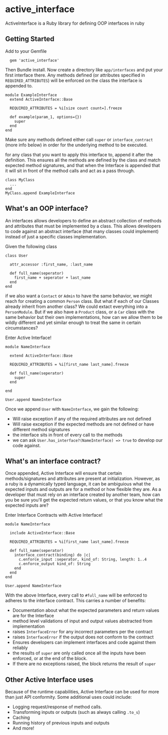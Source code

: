 # active_interface

ActiveInterface is a Ruby library for defining OOP interfaces in ruby 

## Getting Started

Add to your Gemfile

```
  gem 'active_interface'
```

Then Bundle install. Now create a directory like `app/interfaces` and put your first interface there. Any methods defined (or attributes specified in `REQUIRED_ATTRIBUTES`) will be enforced on the class the interface is appended to. 

```
module ExampleInterface  
  extend ActiveInterface::Base
  
  REQUIRED_ATTRIBUTES = %i[size count count=].freeze

  def example(param_1, options={})
    super
  end
end
```

Make sure any methods defined either call `super` or  `interface_contract` (more info below) in order for the underlying method to be executed.

for any class that you want to apply this interface to, append it after the definition. This ensures all the methods are defined by the class and match expected method signatures, and that when the Interface is appended that it will sit in front of the method calls and act as a pass through.   

```
class MyClass
  ...
end
MyClass.append ExampleInterface
```

## What's an OOP interface?

An interfaces allows developers to define an abstract collection of methods and attributes that must be implemented by a class. This allows developers to code against an abstract interface (that many classes could implement) instead of just a specific classes implementation. 

Given the following class
```
class User

  attr_accessor :first_name, :last_name

  def full_name(seperator)
    first_name + seperator + last_name
  end
end
```

if we also want a `Contact` or `Admin` to have the same behavior, we might reach for creating a common `Person` class. But what if each of our Classes already inherit from another class? We could extact everything into a `PersonModule`. But if we also have a `Product` class, or a `Car` class with the same behavior but their own implementations, how can we allow them to be wildly different and yet similar enough to treat the same in certain circumstances? 

Enter Active Interface!

```
module NameInterface
  
  extend ActiveInterface::Base

  REQUIRED_ATTRIBUTES = %i[first_name last_name].freeze

  def full_name(seperator)
    super 
  end

end

User.append NameInterface
```

Once we append `User` with `NameInterface`, we gain the following:
  - Will raise exception if any of the required attributes are not defined
  - Will raise exception if the expected methods are not defined or have different method signatures
  - the interface sits in front of every call to the methods 
  - we can ask `User.has_interface?(NameInterface) => true` to develop our code against. 

## What's an interface contract?

Once appended, Active Interface will ensure that certain methods/signatures and attributes are present at initialization. However, as a ruby is a dynamically typed language, it can be ambiguious what the expected inputs and outputs are for a method or how flexible they are. As a developer that must rely on an interface created by another team, how can you be sure you'll get the expected return values, or that you know what the expected inputs are? 

Enter Interface Contracts with Active Interface!

```
module NameInterface
  
  include ActiveInterface::Base

  REQUIRED_ATTRIBUTES = %i[first_name last_name].freeze

  def full_name(seperator)
    interface_contract(binding) do |c|
      c.enforce_input :seperator, kind_of: String, length: 1..4
      c.enforce_output kind_of: String
    end
  end
end

User.append NameInterface
```

With the above Interface, every call to `#full_name` will be enforced to adheres to the interface contract. This carries a number of benefits:
- Documentation about what the expected parameters and return values are for the Interface
- method level validations of input and output values abstracted from implementation
- raises `InterfaceError` for any incorrect parameters per the contract
- raises `InterfaceError` if the output does not conform to the contract
- Ensures developers can implement interfaces and code against them reliably
- the results of `super` are only called once all the inputs have been enforced, or at the end of the block.
- If there are no exceptions raised, the block returns the result of `super`

## Other Active Interface uses
Because of the runtime capabilities, Active Interface can be used for more than just API conformity. Some additional uses could include:

- Logging request/response of method calls. 
- Transforming inputs or outputs (such as always calling `.to_s`)
- Caching
- Running history of previous inputs and outputs
- And more!


